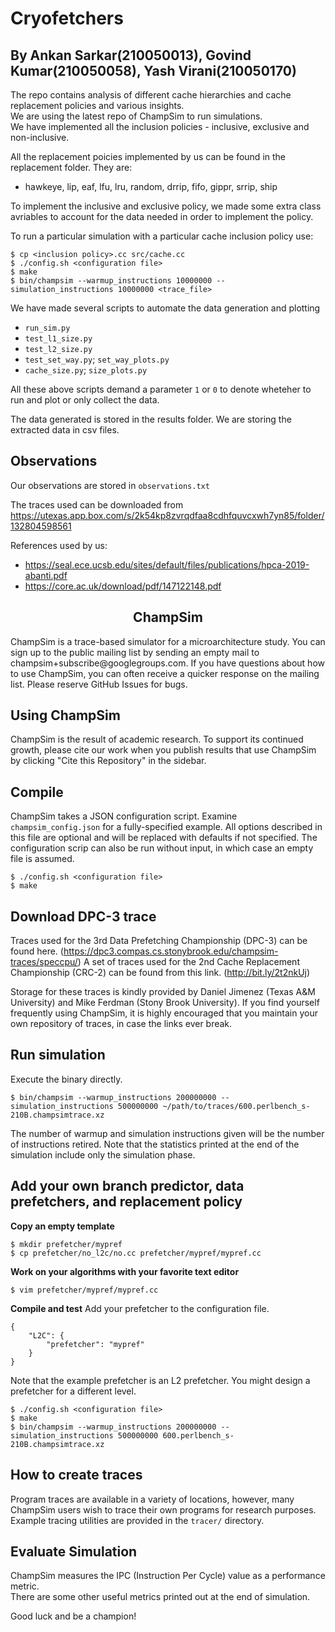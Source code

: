 # Cryofetchers

## By Ankan Sarkar(210050013), Govind Kumar(210050058), Yash Virani(210050170)


The repo contains analysis of different cache hierarchies and cache replacement policies and various insights. \
We are using the latest repo of ChampSim to run simulations. \
We have implemented all the inclusion policies - inclusive, exclusive and non-inclusive. 

All the replacement poicies implemented by us can be found in the replacement folder. They are:
- hawkeye, lip, eaf, lfu, lru, random, drrip, fifo, gippr, srrip, ship

To implement the inclusive and exclusive policy, we made some extra class avriables to account for the data needed in order to implement the policy.

To run a particular simulation with a particular cache inclusion policy use:
```
$ cp <inclusion policy>.cc src/cache.cc
$ ./config.sh <configuration file>
$ make
$ bin/champsim --warmup_instructions 10000000 --simulation_instructions 10000000 <trace_file>
```

We have made several scripts to automate the data generation and plotting
- `run_sim.py`
- `test_l1_size.py`
- `test_l2_size.py`
- `test_set_way.py`; `set_way_plots.py`
- `cache_size.py`; `size_plots.py`

All these above scripts demand a parameter `1` or `0` to denote wheteher to run and plot or only collect the data.

The data generated is stored in the results folder. We are storing the extracted data in csv files. 

## Observations

Our observations are stored in `observations.txt`


The traces used can be downloaded from https://utexas.app.box.com/s/2k54kp8zvrqdfaa8cdhfquvcxwh7yn85/folder/132804598561


References used by us:
- https://seal.ece.ucsb.edu/sites/default/files/publications/hpca-2019-abanti.pdf
- https://core.ac.uk/download/pdf/147122148.pdf


<p align="center">
  <h2 align="center"> ChampSim </h2>
  <p> ChampSim is a trace-based simulator for a microarchitecture study. You can sign up to the public mailing list by sending an empty mail to champsim+subscribe@googlegroups.com. If you have questions about how to use ChampSim, you can often receive a quicker response on the mailing list. Please reserve GitHub Issues for bugs. <p>
</p>

## Using ChampSim

ChampSim is the result of academic research. To support its continued growth, please cite our work when you publish results that use ChampSim by clicking "Cite this Repository" in the sidebar.

## Compile

ChampSim takes a JSON configuration script. Examine `champsim_config.json` for a fully-specified example. All options described in this file are optional and will be replaced with defaults if not specified. The configuration scrip can also be run without input, in which case an empty file is assumed.
```
$ ./config.sh <configuration file>
$ make
```

## Download DPC-3 trace

Traces used for the 3rd Data Prefetching Championship (DPC-3) can be found here. (https://dpc3.compas.cs.stonybrook.edu/champsim-traces/speccpu/) A set of traces used for the 2nd Cache Replacement Championship (CRC-2) can be found from this link. (http://bit.ly/2t2nkUj)

Storage for these traces is kindly provided by Daniel Jimenez (Texas A&M University) and Mike Ferdman (Stony Brook University). If you find yourself frequently using ChampSim, it is highly encouraged that you maintain your own repository of traces, in case the links ever break.

## Run simulation

Execute the binary directly.
```
$ bin/champsim --warmup_instructions 200000000 --simulation_instructions 500000000 ~/path/to/traces/600.perlbench_s-210B.champsimtrace.xz
```

The number of warmup and simulation instructions given will be the number of instructions retired. Note that the statistics printed at the end of the simulation include only the simulation phase.

## Add your own branch predictor, data prefetchers, and replacement policy
**Copy an empty template**
```
$ mkdir prefetcher/mypref
$ cp prefetcher/no_l2c/no.cc prefetcher/mypref/mypref.cc
```

**Work on your algorithms with your favorite text editor**
```
$ vim prefetcher/mypref/mypref.cc
```

**Compile and test**
Add your prefetcher to the configuration file.
```
{
    "L2C": {
        "prefetcher": "mypref"
    }
}
```
Note that the example prefetcher is an L2 prefetcher. You might design a prefetcher for a different level.

```
$ ./config.sh <configuration file>
$ make
$ bin/champsim --warmup_instructions 200000000 --simulation_instructions 500000000 600.perlbench_s-210B.champsimtrace.xz
```

## How to create traces

Program traces are available in a variety of locations, however, many ChampSim users wish to trace their own programs for research purposes.
Example tracing utilities are provided in the `tracer/` directory.

## Evaluate Simulation

ChampSim measures the IPC (Instruction Per Cycle) value as a performance metric. <br>
There are some other useful metrics printed out at the end of simulation. <br>

Good luck and be a champion! <br>
